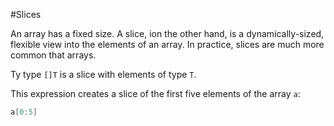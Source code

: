 #Slices

An array has a fixed size. A slice, ion the other hand, is a dynamically-sized, flexible view into the elements of an array. In practice, slices are much more common that arrays.

Ty type `[]T` is a slice with elements of type `T`.

This expression creates a slice of the first five elements of the array `a`:

```go
a[0:5]
```

